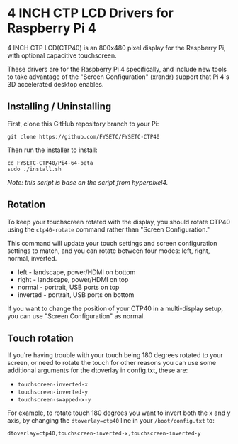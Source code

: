 # 4 INCH CTP LCD Drivers for Raspberry Pi 4

4 INCH CTP LCD(CTP40) is an 800x480 pixel display for the Raspberry Pi, with optional capacitive touchscreen.

These drivers are for the Raspberry Pi 4 specifically, and include new tools to take advantage of the "Screen Configuration" (xrandr) support that Pi 4's 3D accelerated desktop enables.

## Installing / Uninstalling

First, clone this GitHub repository branch to your Pi:

```
git clone https://github.com/FYSETC/FYSETC-CTP40
```

Then run the installer to install:

```
cd FYSETC-CTP40/Pi4-64-beta
sudo ./install.sh
```

*Note: this script is base on the script from hyperpixel4.*

## Rotation

To keep your touchscreen rotated with the display, you should rotate CTP40 using the `ctp40-rotate` command rather than "Screen Configuration."

This command will update your touch settings and screen configuration settings to match, and you can rotate between four modes: left, right, normal, inverted.

* left - landscape, power/HDMI on bottom
* right - landscape, power/HDMI on top
* normal - portrait, USB ports on top
* inverted - portrait, USB ports on bottom

If you want to change the position of your CTP40 in a multi-display setup, you can use "Screen Configuration" as normal.

## Touch rotation

If you're having trouble with your touch being 180 degrees rotated to your screen, or need to rotate the touch for other reasons you can use some additional arguments for the dtoverlay in config.txt, these are:

* `touchscreen-inverted-x`
* `touchscreen-inverted-y`
* `touchscreen-swapped-x-y`

For example, to rotate touch 180 degrees you want to invert both the x and y axis, by changing the `dtoverlay=ctp40` line in your `/boot/config.txt` to:

```
dtoverlay=ctp40,touchscreen-inverted-x,touchscreen-inverted-y
```
